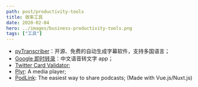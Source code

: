 ```yaml
---
path: post/productivity-tools
title: 效率工具
date: 2020-02-04
hero: ../images/business-productivity-tools.png
tags: ["工具"]
---
```


- [pyTranscriber](https://github.com/raryelcostasouza/pyTranscriber/)：开源、免费的自动生成字幕软件，支持多国语言；
- [Google 即时转录](https://play.google.com/store/apps/details?id=com.google.audio.hearing.visualization.accessibility.scribe&hl=zh_TW)：中文语音转文字 app；
- [Twitter Card Validator](https://cards-dev.twitter.com/validator);
- [Plyr](https://plyr.io/): A media player;
- [PodLink](https://pod.link/): The easiest way to share podcasts; (Made with Vue.js/Nuxt.js)
